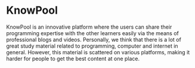 # KnowPool
KnowPool is an innovative platform where the users can share their programming expertise with the other learners easily via the means of professional blogs and videos. Personally, we think that there is a lot of great study material related to programming, computer and internet in general. However, this material is scattered on various platforms, making it harder for people to get the best content at one place.
